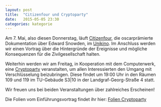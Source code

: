 ```yaml
---
layout: post
title:  "Citizenfour und Cryptoparty"
date:   2015-05-05 23:30
categories: kategorie
---
```


Am 7. Mai, also diesen Donnerstag, läuft [Citizenfour](https://citizenfourfilm.com/), die oscarprämierte Dokumentation über Edward Snowden, im
[Unikino](https://www.filmkreis.tu-darmstadt.de/programm/aktuell/2300/Citizenfour).
Im Anschluss werden wir einen Vortrag über die Hintergründe der Ereignisse und mögliche Konsequenzen für die Zivilgesellschaft halten.

Weiterhin werden wir am Freitag, in Kooperation mit dem Computerwerk, eine [Cryptoparty](http://www.computerwerk.org/cryptoparty.html) veranstalten,
um allen Interessierten den Umgang mit Verschlüsselung beizubringen. Diese findet um 19:00 Uhr in den Räumen 109 und 119 im TU-Gebäude S3|10 in der
Landgraf-Georg-Straße 4 statt.

Wir freuen uns bei beiden Veranstaltungen über zahlreiches Erscheinen!

Die Folien vom Einführungsvortrag findet ihr hier: [Folien Cryptoparty](/downloads/2015-05-08-cryptopartyfolien.pdf)
